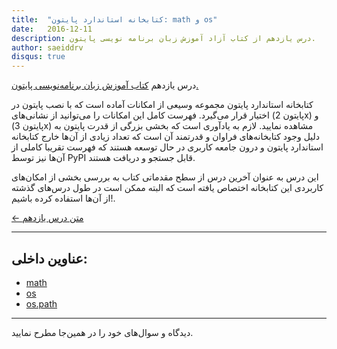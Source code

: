 ```yaml
---
title:  "کتابخانه استاندارد پایتون: math و os"
date:   2016-12-11
description: درس یازدهم از کتاب آزاد آموزش زبان برنامه نویسی پایتون.
author: saeiddrv
disqus: true
---
```


درس یازدهم [کتاب آموزش زبان برنامه‌نویسی پایتون.](http://coderz.ir/python)


کتابخانه استاندارد پایتون مجموعه‌ وسیعی از امکانات آماده است که با نصب پایتون در اختیار قرار می‌گیرد. فهرست کامل این امکانات را می‌توانید از نشانی‌های (پایتون 2x) و (پایتون 3x) مشاهده نمایید. لازم به یادآوری است که بخشی بزرگی از قدرت پایتون به دلیل وجود کتابخانه‌های فراوان و قدرتمند آن است که تعداد زیادی از آن‌ها خارج کتابخانه استاندارد پایتون و درون جامعه کاربری در حال توسعه هستند که فهرست تقریبا کاملی از آن‌ها نیز توسط PyPI قابل جستجو و دریافت هستند.

این درس به عنوان آخرین درس از سطح مقدماتی کتاب به بررسی بخشی از امکان‌های کاربردی این کتابخانه اختصاص یافته است که البته ممکن است در طول درس‌های گذشته از آن‌ها استفاده کرده باشیم!.


[← متن درس یازدهم](https://python.coderz.ir/lessons/l11.html)

---
عناوین داخلی:
---
* [math](https://python.coderz.ir/lessons/l11.html#math)
* [os](https://python.coderz.ir/lessons/l11.html#os)
* [os.path](https://python.coderz.ir/lessons/l11.html#os-path)



---

دیدگاه و سوال‌های خود را در همین‌جا مطرح نمایید.
